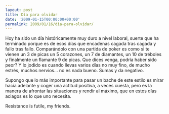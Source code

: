 ```yaml
---
layout: post
title: Día para olvidar
date: '2009-01-15T00:00:00+00:00'
permalink: 2009/01/16/dia-para-olvidar/
---
```

Hoy ha sido un día históricamente muy duro a nivel laboral, suerte que ha terminado porque es de esos días que encadenas cagada tras cagada y fallo tras fallo. Comparándolo con una partida de poker es como si te vienen un 3 de picas un 5 corazones, un 7 de diamantes, un 10 de tréboles y finalmente un flamante 9 de picas. Que dices venga, podría haber sido peor? Y lo jodido es cuando llevas varios días no muy fino, de mucho estrés, muchos nervios... no es nada bueno. Sumas y da negativo. 

Supongo que lo más importante para pasar un bache de este estilo es mirar hacia adelante y coger una actitud positiva, a veces cuesta, pero es la manera de afrontar las situaciones y rendir al máximo, que en estos días aciagos es lo que uno necesita.

Resistance is futile, my friends.

